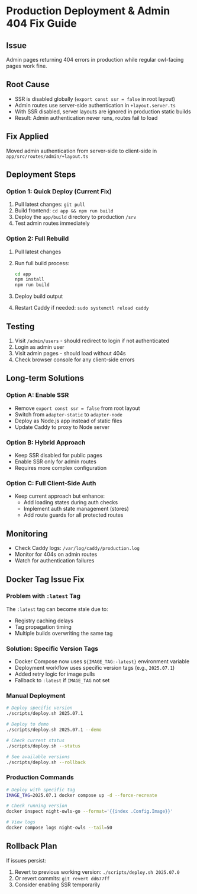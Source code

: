 # Production Deployment & Admin 404 Fix Guide

## Issue

Admin pages returning 404 errors in production while regular owl-facing pages work fine.

## Root Cause

- SSR is disabled globally (`export const ssr = false` in root layout)
- Admin routes use server-side authentication in `+layout.server.ts`
- With SSR disabled, server layouts are ignored in production static builds
- Result: Admin authentication never runs, routes fail to load

## Fix Applied

Moved admin authentication from server-side to client-side in `app/src/routes/admin/+layout.ts`

## Deployment Steps

### Option 1: Quick Deploy (Current Fix)

1. Pull latest changes: `git pull`
2. Build frontend: `cd app && npm run build`
3. Deploy the `app/build` directory to production `/srv`
4. Test admin routes immediately

### Option 2: Full Rebuild

1. Pull latest changes
2. Run full build process:

   ```bash
   cd app
   npm install
   npm run build
   ```

3. Deploy build output
4. Restart Caddy if needed: `sudo systemctl reload caddy`

## Testing

1. Visit `/admin/users` - should redirect to login if not authenticated
2. Login as admin user
3. Visit admin pages - should load without 404s
4. Check browser console for any client-side errors

## Long-term Solutions

### Option A: Enable SSR

- Remove `export const ssr = false` from root layout
- Switch from `adapter-static` to `adapter-node`
- Deploy as Node.js app instead of static files
- Update Caddy to proxy to Node server

### Option B: Hybrid Approach

- Keep SSR disabled for public pages
- Enable SSR only for admin routes
- Requires more complex configuration

### Option C: Full Client-Side Auth

- Keep current approach but enhance:
  - Add loading states during auth checks
  - Implement auth state management (stores)
  - Add route guards for all protected routes

## Monitoring

- Check Caddy logs: `/var/log/caddy/production.log`
- Monitor for 404s on admin routes
- Watch for authentication failures

## Docker Tag Issue Fix

### Problem with `:latest` Tag

The `:latest` tag can become stale due to:

- Registry caching delays
- Tag propagation timing
- Multiple builds overwriting the same tag

### Solution: Specific Version Tags

- Docker Compose now uses `${IMAGE_TAG:-latest}` environment variable
- Deployment workflow uses specific version tags (e.g., `2025.07.1`)
- Added retry logic for image pulls
- Fallback to `:latest` if `IMAGE_TAG` not set

### Manual Deployment

```bash
# Deploy specific version
./scripts/deploy.sh 2025.07.1

# Deploy to demo
./scripts/deploy.sh 2025.07.1 --demo

# Check current status
./scripts/deploy.sh --status

# See available versions
./scripts/deploy.sh --rollback
```

### Production Commands

```bash
# Deploy with specific tag
IMAGE_TAG=2025.07.1 docker compose up -d --force-recreate

# Check running version
docker inspect night-owls-go --format='{{index .Config.Image}}'

# View logs
docker compose logs night-owls --tail=50
```

## Rollback Plan

If issues persist:

1. Revert to previous working version: `./scripts/deploy.sh 2025.07.0`
2. Or revert commits: `git revert dd677ff`
3. Consider enabling SSR temporarily
